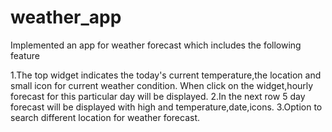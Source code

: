 # weather_app

Implemented an app for weather forecast which includes the following feature

1.The top widget indicates the today's current temperature,the location and small icon for current weather condition.
  When click on the widget,hourly forecast for this particular day will be displayed.
2.In the next row 5 day forecast will be displayed with high and temperature,date,icons.
3.Option to search different location for weather forecast.
